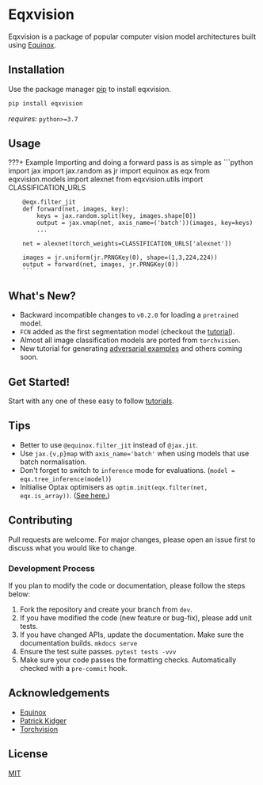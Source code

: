 # Eqxvision

Eqxvision is a package of popular computer vision model architectures built using [Equinox](https://docs.kidger.site/equinox/).

## Installation

Use the package manager [pip](https://pip.pypa.io/en/stable/) to install eqxvision.

```bash
pip install eqxvision
```

*requires:* `python>=3.7`

## Usage
???+ Example
    Importing and doing a forward pass is as simple as
        ```python
        import jax
        import jax.random as jr
        import equinox as eqx
        from eqxvision.models import alexnet
        from eqxvision.utils import CLASSIFICATION_URLS
        
        
        @eqx.filter_jit
        def forward(net, images, key):
            keys = jax.random.split(key, images.shape[0])
            output = jax.vmap(net, axis_name=('batch'))(images, key=keys)
            ...
            
        net = alexnet(torch_weights=CLASSIFICATION_URLS['alexnet'])
        
        images = jr.uniform(jr.PRNGKey(0), shape=(1,3,224,224))
        output = forward(net, images, jr.PRNGKey(0))
        ```

## What's New?
- Backward incompatible changes to `v0.2.0` for loading a `pretrained` model.
- `FCN` added as the first segmentation model (checkout the [tutorial](getting_started/FCN_Segmentation.ipynb)).
- Almost all image classification models are ported from `torchvision`.
- New tutorial for generating [adversarial examples](getting_started/Adversarial_Attack.ipynb) and others coming soon.


## Get Started!

Start with any one of these easy to follow [tutorials](getting_started/Transfer_Learning.ipynb). 

## Tips
- Better to use `@equinox.filter_jit` instead of `@jax.jit`.
- Use `jax.{v,p}map` with `axis_name='batch'` when using models that use batch normalisation.
- Don't forget to switch to `inference` mode for evaluations. (`model = eqx.tree_inference(model)`)
- Initialise Optax optimisers as `optim.init(eqx.filter(net, eqx.is_array))`. ([See here.](https://docs.kidger.site/equinox/faq/#optax-is-throwing-an-error))




## Contributing
Pull requests are welcome. For major changes, please open an issue first to discuss what you would like to change.

### Development Process
If you plan to modify the code or documentation, please follow the steps below:

1. Fork the repository and create your branch from `dev`.
2. If you have modified the code (new feature or bug-fix), please add unit tests.
3. If you have changed APIs, update the documentation. Make sure the documentation builds. `mkdocs serve`
4. Ensure the test suite passes. `pytest tests -vvv`
5. Make sure your code passes the formatting checks. Automatically checked with a `pre-commit` hook. 


## Acknowledgements
- [Equinox](https://github.com/patrick-kidger/equinox)
- [Patrick Kidger](https://github.com/patrick-kidger)
- [Torchvision](https://pytorch.org/vision/stable/index.html)

## License
[MIT](https://choosealicense.com/licenses/mit/)